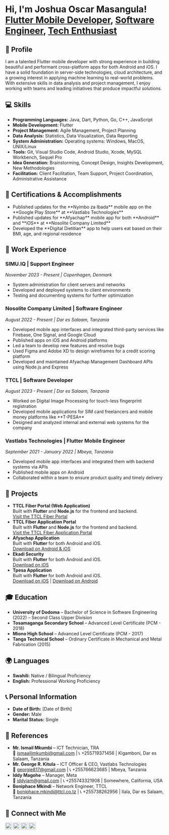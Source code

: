 <h1>Hi, I'm <strong>Joshua Oscar Masangula</strong>! <br/>
  <a href="https://github.com/Masangula">Flutter Mobile Developer</a>, 
  <a href="https://www.linkedin.com/in/joshua-oscar-masangula/">Software Engineer</a>, 
  <a href="#">Tech Enthusiast</a>
</h1>

<h2>📌 Profile</h2>
<p>I am a talented Flutter mobile developer with strong experience in building beautiful and performant cross-platform apps for both Android and iOS. I have a solid foundation in server-side technologies, cloud architecture, and a growing interest in applying machine learning to real-world problems. With extensive skills in data analysis and project management, I enjoy working with teams and leading initiatives that produce impactful solutions.</p>

<h2>💻 Skills</h2>
<ul>
  <li><b>Programming Languages:</b> Java, Dart, Python, Go, C++, JavaScript</li>
  <li><b>Mobile Development:</b> Flutter</li>
  <li><b>Project Management:</b> Agile Management, Project Planning</li>
  <li><b>Data Analysis:</b> Statistics, Data Visualization, Data Reporting</li>
  <li><b>System Administration:</b> Operating systems: Windows, MacOS, UNIX/Linux</li>
  <li><b>Tools:</b> Git, Visual Studio Code, Android Studio, Xcode, MySQL Workbench, Sequel Pro</li>
  <li><b>Idea Generation:</b> Brainstorming, Concept Design, Insights Development, New Methodologies</li>
  <li><b>Facilitation:</b> Client Facilitation, Team Support, Project Coordination, Administrative Assistance</li>
</ul>

<h2>🏅 Certifications & Accomplishments</h2>
<ul>
  <li>Published updates for the **Nyimbo za Ibada** mobile app on the **Google Play Store** at **Vastlabs Technologies**</li>
  <li>Published updates for **Afyachap** mobile app for both **Android** and **iOS** at **Nosolite Company Limited**</li>
  <li>Developed the **Digital Dietitian** app to help users eat based on their BMI, age, and regional residence</li>
</ul>

<h2>💼 Work Experience</h2>

<h3>SIMU.IQ | Support Engineer</h3>
<p><em>November 2023 - Present | Copenhagen, Denmark</em></p>
<ul>
  <li>System administration for client servers and networks</li>
  <li>Developed and deployed systems to client environments</li>
  <li>Testing and documenting systems for further optimization</li>
</ul>

<h3>Nosolite Company Limited | Software Engineer</h3>
<p><em>August 2022 - Present | Dar es Salaam, Tanzania</em></p>
<ul>
  <li>Developed mobile app interfaces and integrated third-party services like Firebase, One Signal, and Google Cloud</li>
  <li>Published apps on iOS and Android platforms</li>
  <li>Led a team to develop new features and resolve bugs</li>
  <li>Used Figma and Adobe XD to design wireframes for a credit scoring platform</li>
  <li>Developed and maintained Afyachap Management Dashboard APIs using Node.js and Express</li>
</ul>

<h3>TTCL | Software Developer</h3>
<p><em>August 2023 - Present | Dar es Salaam, Tanzania</em></p>
<ul>
  <li>Worked on Digital Image Processing for touch-less fingerprint registration</li>
  <li>Developed mobile applications for SIM card freelancers and mobile money platforms like **T-PESA**</li>
  <li>Designed and analyzed internal and external web systems for the company</li>
</ul>

<h3>Vastlabs Technologies | Flutter Mobile Engineer</h3>
<p><em>September 2021 - January 2022 | Mbeya, Tanzania</em></p>
<ul>
  <li>Developed mobile app interfaces and integrated them with backend systems via APIs</li>
  <li>Published mobile apps on Android</li>
  <li>Collaborated within a team to ensure product quality and timely delivery</li>
</ul>

<h2>📌 Projects</h2>
<ul>
  <li><b>TTCL Fiber Portal (Web Application)</b><br/>
    Built with <strong>Flutter</strong> and <strong>Node.js</strong> for the frontend and backend.<br/>
    <a href="https://fiber.ttcl.co.tz/" target="_blank">Visit the TTCL Fiber Portal</a></li>

  <li><b>TTCL Fiber Application Portal</b><br/>
    Built with <strong>Flutter</strong> and <strong>Node.js</strong> for the frontend and backend.<br/>
    <a href="https://fiber.ttcl.co.tz/application/#/home" target="_blank">Visit the TTCL Fiber Application Portal</a></li>

  <li><b>Afyachap Application</b><br/>
    Built with <strong>Flutter</strong> for both Android and iOS.<br/>
    <a href="https://onelink.to/duuap4" target="_blank">Download on Android & iOS</a></li>

  <li><b>Ekadi Security</b><br/>
    Built with <strong>Flutter</strong> for both Android and iOS.<br/>
    <a href="https://apps.apple.com/tz/app/ekadi-security/id6502907505" target="_blank">Download on iOS</a></li>

  <li><b>Tpesa Application</b><br/>
    Built with <strong>Flutter</strong> for both Android and iOS.<br/>
    <a href="https://apps.apple.com/tz/app/t-pesa/id1634787209" target="_blank">Download on iOS</a> | 
    <a href="https://play.google.com/store/apps/details?id=com.bigdatatz.ttclpesa&pcampaignid=web_share" target="_blank">Download on Android</a></li>
</ul>

<h2>🎓 Education</h2>
<ul>
  <li><b>University of Dodoma</b> – Bachelor of Science in Software Engineering (2022) – Second Class Upper Division</li>
  <li><b>Tosamaganga Secondary School</b> – Advanced Level Certificate (PCM - 2018)</li>
  <li><b>Miono High School</b> – Advanced Level Certificate (PCM - 2017)</li>
  <li><b>Tanga Technical School</b> – Ordinary Certificate in Mechanical and Metal Fabrication (2015)</li>
</ul>

<h2>🌍 Languages</h2>
<ul>
  <li><b>Swahili:</b> Native / Bilingual Proficiency</li>
  <li><b>English:</b> Professional Working Proficiency</li>
</ul>

<h2>📞 Personal Information</h2>
<ul>
  <li><b>Date of Birth:</b> [Date of Birth]</li>
  <li><b>Gender:</b> Male</li>
  <li><b>Marital Status:</b> Single</li>
</ul>

<h2>🔗 References</h2>
<ul>
  <li><b>Mr. Ismail Mkumbi</b> – ICT Technician, TRA<br/>📧 <a href="mailto:ismaailimkumbi@gmail.com">ismaailimkumbi@gmail.com</a> | 📞 +255719371456 | Kigamboni, Dar es Salaam, Tanzania</li>
  <li><b>Mr. George R. Kitula</b> – ICT Officer & CEO, Vastlabs Technologies<br/>📧 <a href="mailto:georgie817@gmail.com">georgie817@gmail.com</a> | 📞 +255766623685 | Mbeya, Tanzania</li>
  <li><b>Iddy Magohe</b> – Manager, Meta<br/>📧 <a href="mailto:iddyiam@gmail.com">iddyiam@gmail.com</a> | 📞 +255743321908 | Somewhere, California, USA</li>
  <li><b>Boniphace Mkindi</b> – Network Engineer, TTCL<br/>📧 <a href="mailto:boniphace.mkindi@ttcl.co.tz">boniphace.mkindi@ttcl.co.tz</a> | 📞 +255738262956 | Ilala, Dar es Salaam, Tanzania</li>
</ul>

<h2>📱 Connect with Me</h2>
<a href="https://github.com/Masangula" target="_blank"><img align="left" alt="Joshua Masangula | GitHub" width="22px" src="https://cdn.jsdelivr.net/npm/simple-icons@v3/icons/github.svg" /></a>
<a href="https://www.linkedin.com/in/joshua-oscar-masangula/" target="_blank"><img align="left" alt="Joshua Masangula | LinkedIn" width="22px" src="https://cdn.jsdelivr.net/npm/simple-icons@v3/icons/linkedin.svg" /></a>
<a href="https://www.youtube.com/c/joshmasaqc11" target="_blank"><img align="left" alt="Joshua Masangula | YouTube" width="22px" src="https://cdn.jsdelivr.net/npm/simple-icons@v3/icons/youtube.svg" /></a>
<a href="https://www.instagram.com/joshmasaqc11/" target="_blank"><img align="left" alt="Joshua Masangula | Instagram" width="22px" src="https://cdn.jsdelivr.net/npm/simple-icons@v3/icons/instagram.svg" /></a>

